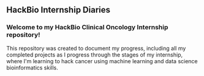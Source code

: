 ## HackBio Internship Diaries
### Welcome to my HackBio Clinical Oncology Internship repository!

This repository was created to document my progress, including all my completed projects as I progress through the stages of my internship, where I'm learning to hack cancer using machine learning and data science bioinformatics skills.
